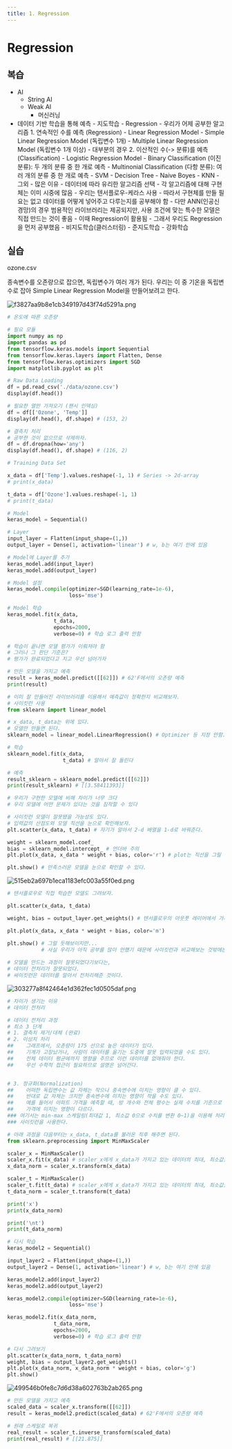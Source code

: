 ```yaml
---
title: 1. Regression
---
```


# Regression
## 복습

- AI
	- String AI
	- Weak AI
		- 머신러닝
- 데이터 기반 학습을 통해 예측
			- 지도학습
				- Regression
					- 우리가 어제 공부한 알고리즘
						1. 연속적인 수를 예측 (Regression)
							- Linear Regression Model
                                - Simple Linear Regression Model (독립변수 1개)
                                - Multiple Linear Regression Model (독립변수 1개 이상)
                                    - 대부분의 경우
						2. 이산적인 수(-> 분류)를 예측 (Classification)
							- Logistic Regression Model
                                - Binary Classification (이진 분류): 두 개의 분류 중 한 개로 예측
                                - Multinonial Classification (다항 분류): 여러 개의 분류 중 한 개로 예측
				- SVM
				- Decision Tree
				- Naive Boyes
				- KNN
				- 그외
				- 많은 이유
					- 데이터에 따라 유리한 알고리즘 선택
				- 각 알고리즘에 대해 구현체는 이미 시중에 많음
					- 우리는 텐서플로우-케라스 사용
					- 따라서 구현체를 만들 필요는 없고 데이터를 어떻게 넣어주고 다루는지를 공부해야 함
				- 다만 ANN(인공신경망)의 경우 범용적인 라이브러리는 제공되지만, 사용 조건에 맞는 특수한 모델은 직접 만드는 것이 좋음
					- 이때 Regression이 활용됨
					- 그래서 우리도 Regression을 먼저 공부했음
			- 비지도학습(클러스터링)
			- 준지도학습
			- 강화학습

## 실습

ozone.csv

종속변수를 오존량으로 잡으면, 독립변수가 여러 개가 된다. 우리는 이 중 기온을 독립변수로 잡아 Simple Linear Regression Model을 만들어보려고 한다.

![f3827aa9b8e1cb349197d43f74d5291a.png](Assets/f3827aa9b8e1cb349197d43f74d5291a.png)

```python
# 온도에 따른 오존량

# 필요 모듈
import numpy as np
import pandas as pd
from tensorflow.keras.models import Sequential
from tensorflow.keras.layers import Flatten, Dense
from tensorflow.keras.optimizers import SGD
import matplotlib.pyplot as plt

# Raw Data Loading
df = pd.read_csv('./data/ozone.csv')
display(df.head())

# 필요한 열만 가져오기 (팬시 인덱싱)
df = df[['Ozone', 'Temp']]
display(df.head(), df.shape) # (153, 2)
```

```python
# 결측치 처리
# 공부한 것이 없으므로 삭제하자.
df = df.dropna(how='any')
display(df.head(), df.shape) # (116, 2)
```

```python
# Training Data Set

x_data = df['Temp'].values.reshape(-1, 1) # Series -> 2d-array
# print(x_data)

t_data = df['Ozone'].values.reshape(-1, 1)
# print(t_data)

# Model
keras_model = Sequential()

# Layer
input_layer = Flatten(input_shape=(1,))
output_layer = Dense(1, activation='linear') # w, b는 여기 안에 있음

# Model에 Layer를 추가
keras_model.add(input_layer)
keras_model.add(output_layer)

# Model 설정
keras_model.compile(optimizer=SGD(learning_rate=1e-6),
                    loss='mse')

# Model 학습
keras_model.fit(x_data,
               t_data,
               epochs=2000,
               verbose=0) # 학습 로그 출력 안함

```

```python
# 학습이 끝나면 모델 평가가 이뤄져야 함
# 그러나 그 판단 기준은?
# 평가가 완료되었다고 치고 우선 넘어가자
```

```python
# 만든 모델을 가지고 예측
result = keras_model.predict([[62]]) # 62'F에서의 오존량 예측
print(result)
```

```python
# 이미 잘 만들어진 라이브러리를 이용해서 예측값이 정확한지 비교해보자.
# 사이킷런 사용
from sklearn import linear_model

# x_data, t_data는 위에 있다.
# 모델만 만들면 된다.
sklearn_model = linear_model.LinearRegression() # Optimizer 등 지정 안함. 알아서 잘 한다.

# 학습
sklearn_model.fit(x_data,
                  t_data) # 알아서 잘 돌린다

# 예측
result_sklearn = sklearn_model.predict([[62]])
print(result_sklearn) # [[3.58411393]]

# 우리가 구현한 모델에 비해 차이가 너무 크다
# 우리 모델에 어떤 문제가 있다는 것을 짐작할 수 있다

# 사이킷런 모델이 잘못됐을 가능성도 있다.
# 입력값의 산점도와 모델 직선을 눈으로 확인해보자.
plt.scatter(x_data, t_data) # 자기가 알아서 2-d 배열을 1-d로 바꿔준다.

weight = sklearn_model.coef_
bias = sklearn_model.intercept_ # 언더바 주의
plt.plot(x_data, x_data * weight + bias, color='r') # plot는 직선을 그릴 때 사용

plt.show() # 만족스러운 모델을 눈으로 확인할 수 있다.
```

![515eb2a697b1eca1183efc003a55f0ed.png](Assets/515eb2a697b1eca1183efc003a55f0ed.png)

```python
# 텐서플로우로 직접 학습한 모델도 그려보자.

plt.scatter(x_data, t_data)

weight, bias = output_layer.get_weights() # 텐서플로우의 아웃풋 레이어에서 가져온다.

plt.plot(x_data, x_data * weight + bias, color='m')

plt.show() # 그럴 듯해보이지만...
           # 사실 우리가 아직 공부를 많이 안헀기 때문에 사이킷런과 비교해보는 것밖에는 판단 기준이 없다.
    
# 모델을 만드는 과정이 잘못되었다기보다는,
# 데이터 전처리가 잘못되었다.
# 싸이킷런은 데이터를 알아서 전처리해준 것이다.
```

![303277a8f42464e1d362fec1d0505daf.png](Assets/303277a8f42464e1d362fec1d0505daf.png)

```python
# 차이가 생기는 이유
# 데이터 전처리

# 데이터 전처리 과정
# 최소 3 단계
# 1. 결측치 제거/대체 (완료)
# 2. 이상치 처리
##    그래프에서, 오존량이 175 선으로 높은 데이터가 있다.
##    기계가 고장났거나, 사람이 데이터를 옮기는 도중에 잘못 입력되었을 수도 있다.
##    전체 데이터 평균에까지 영향을 주므로 이런 데이터를 없애줘야 한다.
##    우선 수학적 접근이 필요하므로 설명은 넘어간다.


# 3. 정규화(Normalization)
##    어떠한 독립변수는 값 자체는 작으나 종속변수에 미치는 영향이 클 수 있다.
##    반대로 값 자체는 크지만 종속변수에 미치는 영향이 작을 수도 있다.
##    예를 들어서 아파트 가격을 예측할 때, 방 개수와 전체 평수는 실제 수치를 기준으로 할 때
##    가격에 미치는 영향이 다르다.
### 여기서는 min-max 스케일링(최대값 1, 최소값 0으로 수치를 변환 0~1)을 이용해 처리할 것이다.
### 사이킷런을 사용한다.

# 아래 과정을 다음부터는 x_data, t_data를 불러온 직후 해주면 된다.
from sklearn.preprocessing import MinMaxScaler

scaler_x = MinMaxScaler()
scaler_x.fit(x_data) # scaler_x에게 x_data가 가지고 있는 데이터의 최대, 최소값을 알려줌
x_data_norm = scaler_x.transform(x_data)

scaler_t = MinMaxScaler()
scaler_t.fit(t_data) # scaler_x에게 x_data가 가지고 있는 데이터의 최대, 최소값을 알려줌
t_data_norm = scaler_t.transform(t_data)

print('x')
print(x_data_norm)

print('\nt')
print(t_data_norm)
```

```python
# 다시 학습
keras_model2 = Sequential()

input_layer2 = Flatten(input_shape=(1,))
output_layer2 = Dense(1, activation='linear') # w, b는 여기 안에 있음

keras_model2.add(input_layer2)
keras_model2.add(output_layer2)

keras_model2.compile(optimizer=SGD(learning_rate=1e-6),
                    loss='mse')

keras_model2.fit(x_data_norm,
               t_data_norm,
               epochs=2000,
               verbose=0) # 학습 로그 출력 안함

# 다시 그려보기
plt.scatter(x_data_norm, t_data_norm)
weight, bias = output_layer2.get_weights()
plt.plot(x_data_norm, x_data_norm * weight + bias, color='g')
plt.show()
```

![499546b0fe8c7d6d38a602763b2ab265.png](Assets/499546b0fe8c7d6d38a602763b2ab265.png)
```python
# 만든 모델을 가지고 예측
scaled_data = scaler_x.transform([[62]])
result = keras_model2.predict(scaled_data) # 62'F에서의 오존량 예측

# 원래 스케일로 복귀
real_result = scaler_t.inverse_transform(scaled_data)
print(real_result) # [[21.875]]
```

